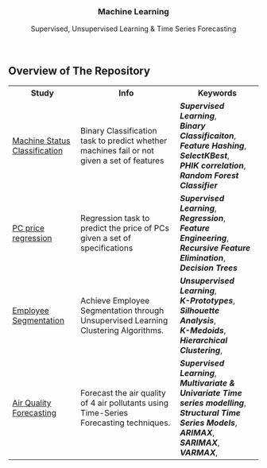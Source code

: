 
<br />
<p align="center">
  <h3 align="center">Machine Learning</h3>

  <p align="center">
    Supervised, Unsupervised Learning & Time Series Forecasting
    <br />
    <br />
    <br />
  </p>
</p>


## Overview of The Repository

<table>
    <tr>
        <th>Study</th>
        <th>Info</th>
        <th>Keywords</th>
    </tr>
    <tr>
        <td><a href = "https://github.com/lhurr/Machine-Learning/edit/main/README.md">Machine Status Classification</a></td>
        <td>Binary Classification task to predict whether machines fail or not given a set of features</td>
        <td>
            <em><b>Supervised Learning</b></em>,<br>
            <em><b>Binary Classificaiton</b></em>,<br>
            <em><b>Feature Hashing</b></em>,<br>
            <em><b>SelectKBest</b></em>,<br>
            <em><b>PHIK correlation</b></em>,<br>
            <em><b>Random Forest Classifier</b></em><br>
        </td>
    </tr>
      <tr>
        <td><a href = "https://github.com/lhurr/Machine-Learning/edit/main/README.md">PC price regression</a></td>
        <td>Regression task to predict the price of PCs given a set of specifications</td>
        <td>
            <em><b>Supervised Learning</b></em>,<br>
            <em><b>Regression</b></em>,<br>
            <em><b>Feature Engineering</b></em>,<br>
            <em><b>Recursive Feature Elimination</b></em>,<br>
            <em><b>Decision Trees</b></em><br>
        </td>
    </tr>
        <tr>
        <td><a href="https://github.com/lhurr/Machine-Learning">Employee Segmentation</a></td>
        <td>Achieve Employee Segmentation through Unsupervised Learning Clustering Algorithms.</td>
        <td>
            <em><b>Unsupervised Learning</b></em>,<br>
            <em><b>K-Prototypes</b></em>,<br>
            <em><b>Silhouette Analysis</b></em>,<br>
            <em><b>K-Medoids</b></em>,<br>
            <em><b>Hierarchical Clustering</b></em>,<br>
        </td>
    </tr>  
    <tr>
        <td><a href="https://github.com/lhurr/Machine-Learning">Air Quality Forecasting</a></td>
        <td>Forecast the air quality of 4 air pollutants using Time-Series Forecasting techniques.</td>
        <td>
            <em><b>Supervised Learning</b></em>,<br>
            <em><b>Multivariate & Univariate Time series modelling</b></em>,<br>
            <em><b>Structural Time Series Models</b></em>,<br>
            <em><b>ARIMAX</b></em>,<br>
            <em><b>SARIMAX</b></em>,<br>
            <em><b>VARMAX</b></em>,<br>
        </td>
    </tr>

</table>
